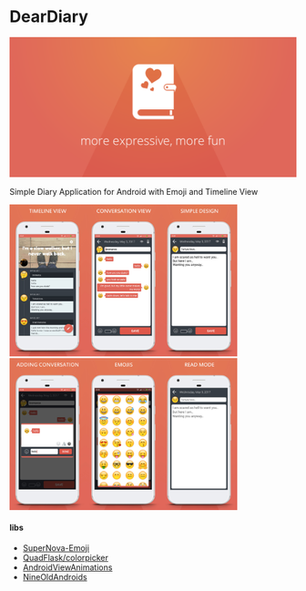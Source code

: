 # DearDiary

<img src="banner.png" width="800" alt="deardiary"/>

Simple Diary Application for Android with Emoji and Timeline View

<img src="slide1.jpg" width="400" alt="deardiary"></img>
<img src="slide2.jpg" width="400" alt="deardiary"></img>

#### libs
* [SuperNova-Emoji](https://github.com/hani-momanii/SuperNova-Emoji)
* [QuadFlask/colorpicker](https://github.com/QuadFlask/colorpicker)
* [AndroidViewAnimations](https://github.com/daimajia/AndroidViewAnimations)
* [NineOldAndroids](https://github.com/JakeWharton/NineOldAndroids)




